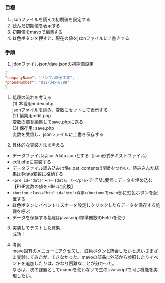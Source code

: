 ### 目標
1. jsonファイルを読んで初期値を設定する
2. 読んだ初期値を表示する
3. 初期値をmavoで編集する
4. 虹色ボタンを押すと、現在の値をjsonファイルに上書きする

### 手順
1. jdonファイルjson/data.jsonの初期値設定

  ```json
{
"companyName": "サンプル鈑金工業",
"phoneNumber": "012-345-6789"
}
```

1. 処理の流れを考える  
(1) 本番用:index.php  
   jsonファイルを読み、変数にセットして表示する  
(2) 編集用:edit.php   
   変数の値を編集してsave.phpに送る  
(3) 保存用: save.php  
   変数を受信し、jsonファイルに上書き保存する  

1.   具体的な実装方法を考える

- データファイルはjson/data.jsonとする（json形式テキストファイル）
- edit.phpに実装する
- データファイル読み込みはfile_get_contents()関数をつかい、読み込んだ結果は$data変数に格納する
- ```<pre id="data"><?= $data; ?></pre>```でHTML要素にデータを埋め込む【PHP変数の値をHIMLに変換】
- ```<button class="btn" id="btn">保存</button>```でmain部に虹色ボタンを配置する
- 虹色ボタンにイベントリスナーを設定しクリックしたらデータを保存する処理を呼ぶ
- データを保存する処理はjavascript標準関数のFetchを使う

3. 実装してテストした結果  
成功 !

4. 考察  
mavo固有のメニューにアクセスし、虹色ボタンと統合したいと思いさまざま実験してみたが、できなかった。mavoの部品に外部から参照したりイベントを追加したりは、かなり困難なことが分かった。  
ならば、次の課題としてmamoを使わないで生のjavascriptで同じ機能を実現したい。



